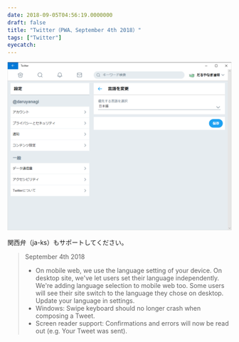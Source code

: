```yaml
---
date: 2018-09-05T04:56:19.0000000
draft: false
title: "Twitter（PWA、September 4th 2018）"
tags: ["Twitter"]
eyecatch: 
---
```

<p><span itemscope itemtype="http://schema.org/Photograph"><img src="20180905045403.png" alt="f:id:daruyanagi:20180905045403p:plain" title="f:id:daruyanagi:20180905045403p:plain" class="hatena-fotolife" itemprop="image"></span></p><p>関西弁（ja-ks）もサポートしてください。</p>

<blockquote>
<p>September 4th 2018</p>

<ul>
<li>On mobile web, we use the language setting of your device. On desktop site, we've let users set their language independently. We're adding language selection to mobile web too. Some users will see their site switch to the language they chose on desktop. Update your language in settings. </li>
<li>Windows: Swipe keyboard should no longer crash when composing a Tweet. </li>
<li>Screen reader support: Confirmations and errors will now be read out (e.g. Your Tweet was sent). </li>
</ul>
</blockquote>
